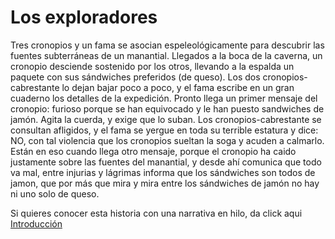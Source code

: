 # Los exploradores

Tres cronopios y un fama se asocian espeleológicamente para descubrir las fuentes subterráneas de un manantial. Llegados a la boca de la caverna, un cronopio desciende sostenido por los otros, llevando a la espalda un paquete con sus sándwiches preferidos (de queso). Los dos cronopios-cabrestante lo dejan bajar poco a poco, y el fama escribe en un gran cuaderno los detalles de la expedición. Pronto llega un primer mensaje del cronopio: furioso porque se han equivocado y le han puesto sandwiches de jamón. Agita la cuerda, y exige que lo suban. Los cronopios-cabrestante se consultan afligidos, y el fama se yergue en toda su terrible estatura y dice: NO, con tal violencia que los cronopios sueltan la soga y acuden a calmarlo. Están en eso cuando llega otro mensaje, porque el cronopio ha caido justamente sobre las fuentes del manantial, y desde ahí comunica que todo va mal, entre injurias y lágrimas informa que los sándwiches son todos de jamon, que por más que mira y mira entre los sándwiches de jamón no hay ni uno solo de queso.

Si quieres conocer esta historia con una narrativa en hilo, da click aqui [Introducción](Intro.md)